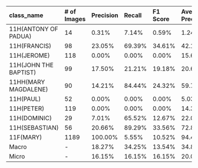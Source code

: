 | class_name            | # of Images   | Precision   | Recall   | F1 Score   | Average Precision   |
|:----------------------|:--------------|:------------|:---------|:-----------|:--------------------|
| 11H(ANTONY OF PADUA)  | 14            | 0.31%       | 7.14%    | 0.59%      | 1.24%               |
| 11H(FRANCIS)          | 98            | 23.05%      | 69.39%   | 34.61%     | 42.11%              |
| 11H(JEROME)           | 118           | 0.00%       | 0.00%    | 0.00%      | 15.66%              |
| 11H(JOHN THE BAPTIST) | 99            | 17.50%      | 21.21%   | 19.18%     | 20.68%              |
| 11HH(MARY MAGDALENE)  | 90            | 14.21%      | 84.44%   | 24.32%     | 59.75%              |
| 11H(PAUL)             | 52            | 0.00%       | 0.00%    | 0.00%      | 5.03%               |
| 11H(PETER)            | 119           | 0.00%       | 0.00%    | 0.00%      | 14.32%              |
| 11H(DOMINIC)          | 29            | 7.01%       | 65.52%   | 12.67%     | 22.00%              |
| 11H(SEBASTIAN)        | 56            | 20.66%      | 89.29%   | 33.56%     | 72.85%              |
| 11F(MARY)             | 1189          | 100.00%     | 5.55%    | 10.52%     | 94.48%              |
| Macro                 | -             | 18.27%      | 34.25%   | 13.54%     | 34.81%              |
| Micro                 | -             | 16.15%      | 16.15%   | 16.15%     | 20.01%              |
